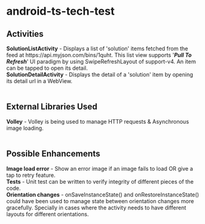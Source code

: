 # android-ts-tech-test

<h2>Activities</h2>
<b>SolutionListActivity</b> - Displays a list of 'solution' items fetched from the feed at https://api.myjson.com/bins/1quht. This list view supports '<b><i>Pull To Refresh</i></b>' UI paradigm by using SwipeRefreshLayout of support-v4. An item can be tapped to open its detail.
<br /><b>SolutionDetailActivity</b> - Displays the detail of a 'solution' item by opening its detail url in a WebView.
<br /><br />
<h2>External Libraries Used</h2>
<b>Volley</b> - Volley is being used to manage HTTP requests & Asynchronous image loading.
<br /><br />
<h2>Possible Enhancements</h2>
<b>Image load error</b> - Show an error image if an image fails to load OR give a tap to retry feature.
<br /><b>Tests</b> - Unit test can be written to verify integrity of different pieces of the code.
<br /><b>Orientation changes</b> - onSaveInstanceState() and onRestoreInstanceState() could have been used to manage state between orientation changes more gracefully. Specially in cases where the activity needs to have different layouts for different orientations.
